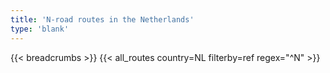 ```yaml
---
title: 'N-road routes in the Netherlands'
type: 'blank'
---
```


{{< breadcrumbs >}}
{{< all_routes country=NL filterby=ref regex="^N" >}}
